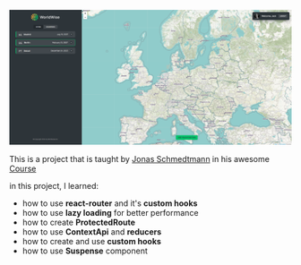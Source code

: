 ![Homepage](Homepage.png)

This is a project that is taught by [Jonas Schmedtmann](https://github.com/jonasschmedtmann) in his awesome [Course](https://www.udemy.com/course/the-ultimate-react-course/?couponCode=ST13MT40224)

in this project, I learned:

- how to use **react-router** and it's **custom hooks**
- how to use **lazy loading** for better performance
- how to create **ProtectedRoute**
- how to use **ContextApi** and **reducers**
- how to create and use **custom hooks**
- how to use **Suspense** component



